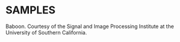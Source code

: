 # SAMPLES

Baboon. Courtesy of the Signal and Image Processing Institute at the University of Southern California.